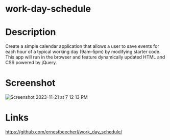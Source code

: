 # work-day-schedule

# Description
Create a simple calendar application that allows a user to save events for each hour of a typical working day (9am&ndash;5pm) 
by modifying starter code. This app will run in the browser and feature dynamically updated HTML and CSS powered by jQuery.
# Screenshot
![Screenshot 2023-11-21 at 7 12 13 PM](https://github.com/ernestbeecherl/work_day_schedule/assets/138149222/67f880c6-be4a-4baf-8183-cb6429e8880a)


# Links 
https://github.com/ernestbeecherl/work_day_schedule/
